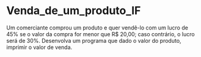 # Venda_de_um_produto_IF
 Um comerciante comprou um produto e quer vendê-lo com um lucro de 45% se o valor da compra for menor que R$ 20,00; caso contrário, o lucro será de 30%. Desenvolva um programa que dado o valor do produto, imprimir o valor de venda.
